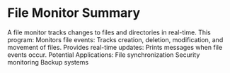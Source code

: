 # File Monitor Summary

A file monitor tracks changes to files and directories in real-time. This program:
Monitors file events: Tracks creation, deletion, modification, and movement of files.
Provides real-time updates: Prints messages when file events occur.
Potential Applications:
File synchronization
Security monitoring
Backup systems
